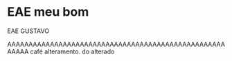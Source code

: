 # EAE meu bom
EAE GUSTAVO

AAAAAAAAAAAAAAAAAAAAAAAAAAAAAAAAAAAAAAAAAAAAAAAAAAAAAAAA
café
alteramento. do alterado 